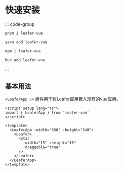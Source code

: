 <script setup lang="ts">
import code from './index.vue?raw'
</script>

# 快速安装

::: code-group

```bash [pnpm]
pnpm i leafer-vue
```

```bash [yarn]
yarn add leafer-vue
```

```bash [npm]
npm i leafer-vue
```

```bash [bun]
bun add leafer-vue
```
:::

## 基本用法

`<LeaferApp />` 组件用于将Leafer应用嵌入现有的vue应用。

```vue
<script setup lang="ts">
import { LeaferApp } from 'leafer-vue'
</script>

<template>
  <LeaferApp :width="650" :height="340">
    <Leafer>
      <Star
        :width="15" :height="15"
        :draggable="true"
      />
    </Leafer>
  </LeaferApp>
</template>
```
